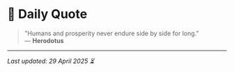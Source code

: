 # 📜 Daily Quote

> "Humans and prosperity never endure side by side for long."  
> — **Herodotus**

---

_Last updated: 29 April 2025 ⏳_
